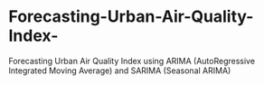 # Forecasting-Urban-Air-Quality-Index-
Forecasting Urban Air Quality Index using ARIMA (AutoRegressive Integrated Moving Average) and SARIMA (Seasonal ARIMA)
